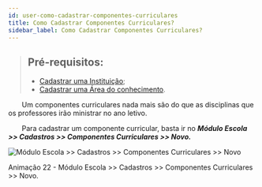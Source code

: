 ```yaml
---
id: user-como-cadastrar-componentes-curriculares
title: Como Cadastrar Componentes Curriculares?
sidebar_label: Como Cadastrar Componentes Curriculares?
---
```


>## Pré-requisitos:
>* [Cadastrar uma Instituição]();
>* [Cadastrar uma Área do conhecimento](user-como-cadastrar-tipos-de-componentes-curriculares.html#111-areas-do-conhecimento).


&nbsp;&nbsp;&nbsp;&nbsp;&nbsp;&nbsp;&nbsp;Um componentes curriculares nada mais são do que as disciplinas que os professores irão ministrar no ano letivo.

&nbsp;&nbsp;&nbsp;&nbsp;&nbsp;&nbsp;&nbsp;Para cadastrar um componente curricular, basta ir no ***Módulo Escola >> Cadastros >> Componentes Curriculares >> Novo.***

![Módulo Escola >> Cadastros >> Componentes Curriculares >> Novo](/img/user-docs/cadastrar_componente_curricular.gif)

<div class="divNotaCentralizadaGif"> 

<p class="centerText">Animação 22 - Módulo Escola >> Cadastros >> Componentes Curriculares >> Novo.</p>

</div> 